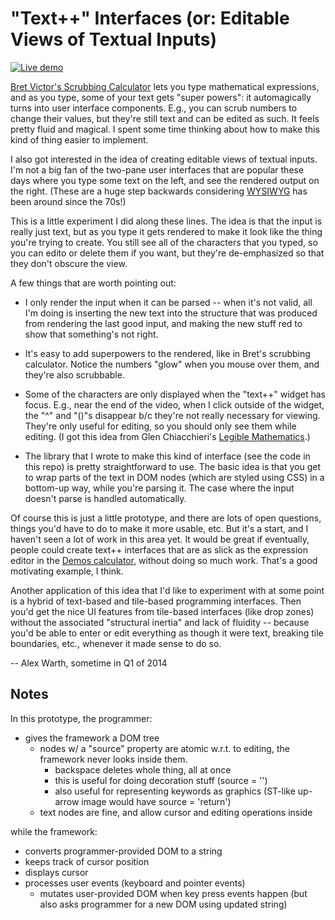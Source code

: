 "Text++" Interfaces (or: Editable Views of Textual Inputs)
==========================================================

[![Live demo](https://img.shields.io/badge/Live%20demo-%E2%86%92-9D6EB3.svg?style=flat-square)](http://alexwarth.github.io/projects/textPlusPlus/demo/demo1.html)

[Bret Victor's Scrubbing Calculator](http://worrydream.com/ScrubbingCalculator/) lets you type mathematical expressions, and as you type, some of your text gets "super powers": it automagically turns into user interface components. E.g., you can scrub numbers to change their values, but they're still text and can be edited as such. It feels pretty fluid and magical. I spent some time thinking about how to make this kind of thing easier to implement.

I also got interested in the idea of creating editable views of textual inputs. I'm not a big fan of the two-pane user interfaces that are popular these days where you type some text on the left, and see the rendered output on the right. (These are a huge step backwards considering [WYSIWYG](https://en.wikipedia.org/wiki/WYSIWYG) has been around since the 70s!)

This is a little experiment I did along these lines. The idea is that the input is really just text, but as you type it gets rendered to make it look like the thing you're trying to create. You still see all of the characters that you typed, so you can edito or delete them if you want, but they're de-emphasized so that they don't obscure the view.

A few things that are worth pointing out:

* I only render the input when it can be parsed -- when it's not valid, all I'm doing is inserting the new text into the structure that was produced from rendering the last good input, and making the new stuff red to show that something's not right.

* It's easy to add superpowers to the rendered, like in Bret's scrubbing calculator. Notice the numbers "glow" when you mouse over them, and they're also scrubbable.

* Some of the characters are only displayed when the "text++" widget has focus. E.g., near the end of the video, when I click outside of the widget, the "^" and "()"s disappear b/c they're not really necessary for viewing. They're only useful for editing, so you should only see them while editing. (I got this idea from Glen Chiacchieri's [Legible Mathematics](http://glench.com/LegibleMathematics/).)

* The library that I wrote to make this kind of interface (see the code in this repo) is pretty straightforward to use. The basic idea is that you get to wrap parts of the text in DOM nodes (which are styled using CSS) in a bottom-up way, while you're parsing it. The case where the input doesn't parse is handled automatically.

Of course this is just a little prototype, and there are lots of open questions, things you'd have to do to make it more usable, etc. But it's a start, and I haven't seen a lot of work in this area yet. It would be great if eventually, people could create text++ interfaces that are as slick as the expression editor in the [Demos calculator](https://www.desmos.com/calculator), without doing so much work. That's a good motivating example, I think.

Another application of this idea that I'd like to experiment with at some point is a hybrid of text-based and tile-based programming interfaces. Then you'd get the nice UI features from tile-based interfaces (like drop zones) without the associated "structural inertia" and lack of fluidity -- because you'd be able to enter or edit everything as though it were text, breaking tile boundaries, etc., whenever it made sense to do so.

-- Alex Warth, sometime in Q1 of 2014

Notes
-----

In this prototype, the programmer:

  * gives the framework a DOM tree
    * nodes w/ a "source" property are atomic w.r.t. to editing,
      the framework never looks inside them.
      * backspace deletes whole thing, all at once
      * this is useful for doing decoration stuff (source = '')
      * also useful for representing keywords as graphics (ST-like up-arrow image would have source = 'return')
    * text nodes are fine, and allow cursor and editing operations inside

while the framework:

  * converts programmer-provided DOM to a string
  * keeps track of cursor position
  * displays cursor
  * processes user events (keyboard and pointer events)
    * mutates user-provided DOM when key press events happen
      (but also asks programmer for a new DOM using updated string)
